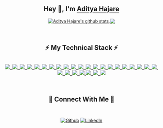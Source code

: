 <div align="center">
    <h2>Hey 👋, I'm <a href="https://www.linkedin.com/in/aditya-hajare">Aditya Hajare</a></h2>
</div>
<div align="center">
    <a href="https://github.com/aditya43">
    <img align="center" src=https://github-readme-stats.vercel.app/api?username=aditya43&show_icons=true&hide=issues&theme=buefy" alt="Aditya Hajare's github stats" />
    </a>
    <a href="https://github.com/aditya43"><img align="center" src="https://github-readme-stats.anuraghazra1.vercel.app/api/top-langs/?username=aditya43&layout=compact&theme=buefy" /></a>
</div>
<br><br>
<div align="center">
    <h2>⚡ My Technical Stack ⚡</h2><br>
    <a href="https://github.com/aditya43">
    <img src="https://img.shields.io/badge/-Go%20Language-informational?style=for-the-badge&logo=go&color=585858">&nbsp;
    <img src="https://img.shields.io/badge/-Node.js-informational?style=for-the-badge&logo=node.js&color=585858">&nbsp;
    <img src="https://img.shields.io/badge/-Express.js-informational?style=for-the-badge&logo=etsy&color=585858">&nbsp;
    <img src="https://img.shields.io/badge/-JavaScript-informational?style=for-the-badge&logo=javascript&color=585858">&nbsp;
    <img src="https://img.shields.io/badge/-Microservices-informational?style=for-the-badge&logo=nucleo&color=585858">&nbsp;
    <img src="https://img.shields.io/badge/-Docker-informational?style=for-the-badge&logo=docker&color=585858">&nbsp;
    <img src="https://img.shields.io/badge/-Kubernetes-informational?style=for-the-badge&logo=kubernetes&color=585858">&nbsp;
    <img src="https://img.shields.io/badge/Serverless-informational?style=for-the-badge&logo=serverless&color=585858">&nbsp;
    <img src="https://img.shields.io/badge/AWS-informational?style=for-the-badge&logo=amazon&color=585858">&nbsp;
    <img src="https://img.shields.io/badge/PHP-informational?style=for-the-badge&logo=php&color=585858">&nbsp;
    <img src="https://img.shields.io/badge/Laravel-informational?style=for-the-badge&logo=laravel&color=585858">&nbsp;
    <img src="https://img.shields.io/badge/Redis-informational?style=for-the-badge&logo=Redis&color=585858">&nbsp;
    <img src="https://img.shields.io/badge/MySQL-informational?style=for-the-badge&logo=mysql&color=585858">&nbsp;
    <img src="https://img.shields.io/badge/PostgreSQL-informational?style=for-the-badge&logo=postgresql&color=585858">&nbsp;
    <img src="https://img.shields.io/badge/Sequelize-informational?style=for-the-badge&logo=sellfy&color=585858">&nbsp;
    <img src="https://img.shields.io/badge/MongoDB-informational?style=for-the-badge&logo=mongodb&color=585858">&nbsp;
    <img src="https://img.shields.io/badge/Mongoose-informational?style=for-the-badge&logo=monero&color=585858">&nbsp;
    <img src="https://img.shields.io/badge/GraphQL-informational?style=for-the-badge&logo=graphql&color=585858">&nbsp;
    <img src="https://img.shields.io/badge/React-informational?style=for-the-badge&logo=react&color=585858">&nbsp;
    <img src="https://img.shields.io/badge/Redux-informational?style=for-the-badge&logo=redux&color=585858">&nbsp;
    <img src="https://img.shields.io/badge/Vue.js-informational?style=for-the-badge&logo=vue.js&color=585858">&nbsp;
    <img src="https://img.shields.io/badge/Git-informational?style=for-the-badge&logo=git&color=585858">&nbsp;
    <img src="https://img.shields.io/badge/TDD-informational?style=for-the-badge&logo=mocha&color=585858">&nbsp;
    <img src="https://img.shields.io/badge/Jest-informational?style=for-the-badge&logo=jest&color=585858">&nbsp;
    <img src="https://img.shields.io/badge/Gotest-informational?style=for-the-badge&logo=goodreads&color=585858">
    <img src="https://img.shields.io/badge/HTML5-informational?style=for-the-badge&logo=html5&color=585858">&nbsp;
    <img src="https://img.shields.io/badge/CSS3-informational?style=for-the-badge&logo=css3&color=585858">&nbsp;
    <img src="https://img.shields.io/badge/Sass-informational?style=for-the-badge&logo=sass&color=585858">
    </a>
</div>
<br><br>
<div align="center">
    <h2>🤝 Connect With Me 🤝</h2><br>
    <p><a href="https://github.com/aditya43" target="_blank"><img alt="Github" src="https://img.shields.io/badge/GitHub-%2312100E.svg?&style=for-the-badge&logo=Github&logoColor=white" /></a>&nbsp;<a href="https://www.linkedin.com/in/aditya-hajare" target="_blank"><img alt="LinkedIn" src="https://img.shields.io/badge/linkedin-%230077B5.svg?&style=for-the-badge&logo=linkedin&logoColor=white" /></a></p>
</div>
